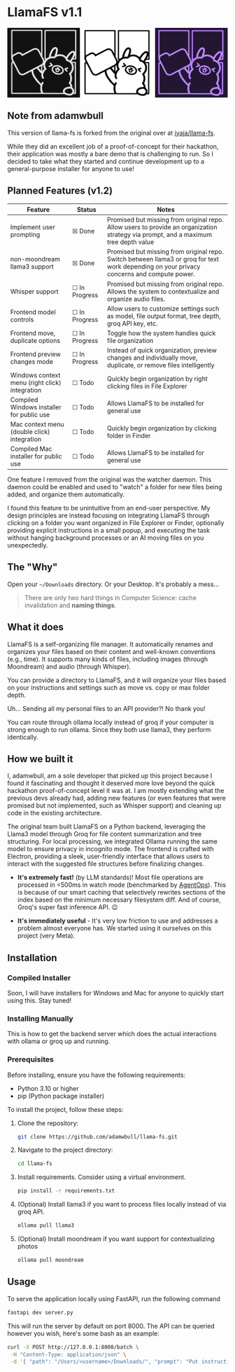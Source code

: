 # LlamaFS v1.1

<div style="display: flex; justify-content: space-between;">
  <img src="frontend/assets/llama_fs_dark.png" width="33%" />
  <img src="frontend/assets/llama_fs.png" width="33%" />
  <img src="frontend/assets/llama_fs_pink.png" width="33%" />
</div>

## Note from adamwbull

This version of llama-fs is forked from the original over at [iyaja/llama-fs](https://github.com/iyaja/llama-fs).

While they did an excellent job of a proof-of-concept for their hackathon, their application was mostly a bare demo that is challenging to run. So I decided to take what they started and continue development up to a general-purpose installer for anyone to use!

## Planned Features (v1.2)
| Feature               | Status      | Notes               |
|-----------------------|-------------|---------------------|
| Implement user prompting | ☒ Done | Promised but missing from original repo. Allow users to provide an organization strategy via prompt, and a maximum tree depth value |
| non-moondream llama3 support | ☒ Done | Promised but missing from original repo. Switch between llama3 or groq for text work depending on your privacy concerns and compute power. |
| Whisper support | ☐ In Progress | Promised but missing from original repo. Allows the system to contextualize and organize audio files. |
| Frontend model controls | ☐ In Progress | Allow users to customize settings such as model, file output format, tree depth, groq API key, etc. |
| Frontend move, duplicate options | ☐ In Progress | Toggle how the system handles quick file organization |
| Frontend preview changes mode | ☐ In Progress | Instead of quick organization, preview changes and individually move, duplicate, or remove files intelligently |
| Windows context menu (right click) integration | ☐ Todo | Quickly begin organization by right clicking files in File Explorer |
| Compiled Windows installer for public use | ☐ Todo | Allows LlamaFS to be installed for general use |
| Mac context menu (double click) integration | ☐ Todo | Quickly begin organization by clicking folder in Finder |
| Compiled Mac installer for public use | ☐ Todo | Allows LlamaFS to be installed for general use |

One feature I removed from the original was the watcher daemon. This daemon could be enabled and used to "watch" a folder for new files being added, and organize them automatically. 

I found this feature to be unintuitive from an end-user perspective. My design principles are instead focusing on integrating LlamaFS through clicking on a folder you want organized in File Explorer or Finder, optionally providing explicit instructions in a small popup, and executing the task without hanging background processes or an AI moving files on you unexpectedly.

## The "Why"

Open your `~/Downloads` directory. Or your Desktop. It's probably a mess...

> There are only two hard things in Computer Science: cache invalidation and **naming things**.

## What it does

LlamaFS is a self-organizing file manager. It automatically renames and organizes your files based on their content and well-known conventions (e.g., time). It supports many kinds of files, including images (through Moondream) and audio (through Whisper).

You can provide a directory to LlamaFS, and it will organize your files based on your instructions and settings such as move vs. copy or max folder depth. 

Uh... Sending all my personal files to an API provider?! No thank you!

You can route through ollama locally instead of groq if your computer is strong enough to run ollama. Since they both use llama3, they perform identically.

## How we built it

I, adamwbull, am a sole developer that picked up this project because I found it fascinating and thought it deserved more love beyond the quick hackathon proof-of-concept level it was at. I am mostly extending what the previous devs already had, adding new features (or even features that were promised but not implemented, such as Whisper support) and cleaning up code in the existing architecture. 

The original team built LlamaFS on a Python backend, leveraging the Llama3 model through Groq for file content summarization and tree structuring. For local processing, we integrated Ollama running the same model to ensure privacy in incognito mode. The frontend is crafted with Electron, providing a sleek, user-friendly interface that allows users to interact with the suggested file structures before finalizing changes.

- **It's extremely fast!** (by LLM standards)! Most file operations are processed in <500ms in watch mode (benchmarked by [AgentOps](https://agentops.ai/?utm_source=llama-fs)). This is because of our smart caching that selectively rewrites sections of the index based on the minimum necessary filesystem diff. And of course, Groq's super fast inference API. 😉

- **It's immediately useful** - It's very low friction to use and addresses a problem almost everyone has. We started using it ourselves on this project (very Meta).

## Installation

### Compiled Installer

Soon, I will have installers for Windows and Mac for anyone to quickly start using this. Stay tuned! 

### Installing Manually

This is how to get the backend server which does the actual interactions with ollama or groq up and running. 

### Prerequisites

Before installing, ensure you have the following requirements:
- Python 3.10 or higher
- pip (Python package installer)


To install the project, follow these steps:
1. Clone the repository:
   ```bash
   git clone https://github.com/adamwbull/llama-fs.git
   ```

2. Navigate to the project directory:
    ```bash
    cd llama-fs
    ```

3. Install requirements. Consider using a virtual environment.
   ```bash
   pip install -r requirements.txt
   ```

4. (Optional) Install llama3 if you
   want to process files locally instead of via groq API.
    ```bash
    ollama pull llama3
    ```

5. (Optional) Install moondream if you
   want support for contextualizing photos
    ```bash
    ollama pull moondream
    ```

## Usage

To serve the application locally using FastAPI, run the following command
   ```bash
   fastapi dev server.py
   ```

This will run the server by default on port 8000. The API can be queried however you wish, here's some bash as an example:
   ```bash
   curl -X POST http://127.0.0.1:8000/batch \
    -H "Content-Type: application/json" \
    -d '{ "path": "/Users/<username>/Downloads/", "prompt": "Put instructions to guide organization here, or leave blank.", "max_tree_depth": "3", "model": "groq", "groq_key": "if_using_groq" }'
   ```
